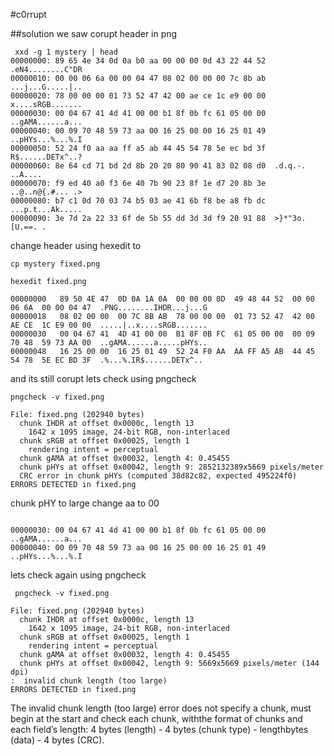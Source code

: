 #c0rrupt

##solution
we saw corupt header in png
```console
 xxd -g 1 mystery | head
00000000: 89 65 4e 34 0d 0a b0 aa 00 00 00 0d 43 22 44 52  .eN4........C"DR
00000010: 00 00 06 6a 00 00 04 47 08 02 00 00 00 7c 8b ab  ...j...G.....|..
00000020: 78 00 00 00 01 73 52 47 42 00 ae ce 1c e9 00 00  x....sRGB.......
00000030: 00 04 67 41 4d 41 00 00 b1 8f 0b fc 61 05 00 00  ..gAMA......a...
00000040: 00 09 70 48 59 73 aa 00 16 25 00 00 16 25 01 49  ..pHYs...%...%.I
00000050: 52 24 f0 aa aa ff a5 ab 44 45 54 78 5e ec bd 3f  R$......DETx^..?
00000060: 8e 64 cd 71 bd 2d 8b 20 20 80 90 41 83 02 08 d0  .d.q.-.  ..A....
00000070: f9 ed 40 a0 f3 6e 40 7b 90 23 8f 1e d7 20 8b 3e  ..@..n@{.#... .>
00000080: b7 c1 0d 70 03 74 b5 03 ae 41 6b f8 be a8 fb dc  ...p.t...Ak.....
00000090: 3e 7d 2a 22 33 6f de 5b 55 dd 3d 3d f9 20 91 88  >}*"3o.[U.==. .

```
change header using hexedit to 
```console
cp mystery fixed.png

hexedit fixed.png

00000000   89 50 4E 47  0D 0A 1A 0A  00 00 00 0D  49 48 44 52  00 00 06 6A  00 00 04 47  .PNG........IHDR...j...G
00000018   08 02 00 00  00 7C 8B AB  78 00 00 00  01 73 52 47  42 00 AE CE  1C E9 00 00  .....|..x....sRGB.......
00000030   00 04 67 41  4D 41 00 00  B1 8F 0B FC  61 05 00 00  00 09 70 48  59 73 AA 00  ..gAMA......a.....pHYs..
00000048   16 25 00 00  16 25 01 49  52 24 F0 AA  AA FF A5 AB  44 45 54 78  5E EC BD 3F  .%...%.IR$......DETx^..
```

and its still corupt 
lets check using pngcheck

```console 
pngcheck -v fixed.png

File: fixed.png (202940 bytes)
  chunk IHDR at offset 0x0000c, length 13
    1642 x 1095 image, 24-bit RGB, non-interlaced
  chunk sRGB at offset 0x00025, length 1
    rendering intent = perceptual
  chunk gAMA at offset 0x00032, length 4: 0.45455
  chunk pHYs at offset 0x00042, length 9: 2852132389x5669 pixels/meter
  CRC error in chunk pHYs (computed 38d82c82, expected 495224f0)
ERRORS DETECTED in fixed.png

```
chunk pHY to large change aa to 00

```console 

00000030: 00 04 67 41 4d 41 00 00 b1 8f 0b fc 61 05 00 00  ..gAMA......a...
00000040: 00 09 70 48 59 73 aa 00 16 25 00 00 16 25 01 49  ..pHYs...%...%.I

```
lets check again using pngcheck

```console 
 pngcheck -v fixed.png

File: fixed.png (202940 bytes)
  chunk IHDR at offset 0x0000c, length 13
    1642 x 1095 image, 24-bit RGB, non-interlaced
  chunk sRGB at offset 0x00025, length 1
    rendering intent = perceptual
  chunk gAMA at offset 0x00032, length 4: 0.45455
  chunk pHYs at offset 0x00042, length 9: 5669x5669 pixels/meter (144 dpi)
:  invalid chunk length (too large)
ERRORS DETECTED in fixed.png
```
The invalid chunk length (too large) error does not specify a chunk, must begin at the start and check each chunk, withthe format of chunks and each field’s length: 4 bytes (length) - 4 bytes (chunk type) - lengthbytes (data) - 4 bytes (CRC).
